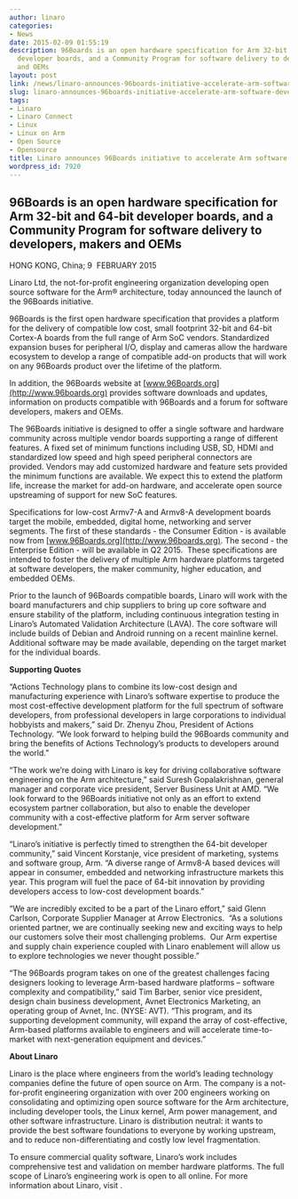 ```yaml
---
author: linaro
categories:
- News
date: 2015-02-09 01:55:19
description: 96Boards is an open hardware specification for Arm 32-bit and 64-bit
  developer boards, and a Community Program for software delivery to developers, makers
  and OEMs
layout: post
link: /news/linaro-announces-96boards-initiative-accelerate-arm-software-development/
slug: linaro-announces-96boards-initiative-accelerate-arm-software-development
tags:
- Linaro
- Linaro Connect
- Linux
- Linux on Arm
- Open Source
- Opensource
title: Linaro announces 96Boards initiative to accelerate Arm software development
wordpress_id: 7920
---
```


## 96Boards is an open hardware specification for Arm 32-bit and 64-bit developer boards, and a Community Program for software delivery to developers, makers and OEMs

HONG KONG, China; 9  FEBRUARY 2015

Linaro Ltd, the not-for-profit engineering organization developing open source software for the Arm® architecture, today announced the launch of the 96Boards initiative.

96Boards is the first open hardware specification that provides a platform for the delivery of compatible low cost, small footprint 32-bit and 64-bit Cortex-A boards from the full range of Arm SoC vendors. Standardized expansion buses for peripheral I/O, display and cameras allow the hardware ecosystem to develop a range of compatible add-on products that will work on any 96Boards product over the lifetime of the platform.

In addition, the 96Boards website at [www.96Boards.org](http://www.96boards.org) provides software downloads and updates, information on products compatible with 96Boards and a forum for software developers, makers and OEMs.

The 96Boards initiative is designed to offer a single software and hardware community across multiple vendor boards supporting a range of different features. A fixed set of minimum functions including USB, SD, HDMI and standardized low speed and high speed peripheral connectors are provided. Vendors may add customized hardware and feature sets provided the minimum functions are available. We expect this to extend the platform life, increase the market for add-on hardware, and accelerate open source upstreaming of support for new SoC features.

Specifications for low-cost Armv7-A and Armv8-A development boards target the mobile, embedded, digital home, networking and server segments. The first of these standards - the Consumer Edition - is available now from [www.96Boards.org](http://www.96boards.org). The second - the Enterprise Edition - will be available in Q2 2015.  These specifications are intended to foster the delivery of multiple Arm hardware platforms targeted at software developers, the maker community, higher education, and embedded OEMs.

Prior to the launch of 96Boards compatible boards, Linaro will work with the board manufacturers and chip suppliers to bring up core software and ensure stability of the platform, including continuous integration testing in Linaro’s Automated Validation Architecture (LAVA). The core software will include builds of Debian and Android running on a recent mainline kernel. Additional software may be made available, depending on the target market for the individual boards.

**Supporting Quotes**

“Actions Technology plans to combine its low-cost design and manufacturing experience with Linaro’s software expertise to produce the most cost-effective development platform for the full spectrum of software developers, from professional developers in large corporations to individual hobbyists and makers,” said Dr. Zhenyu Zhou, President of Actions Technology. “We look forward to helping build the 96Boards community and bring the benefits of Actions Technology’s products to developers around the world.”

“The work we’re doing with Linaro is key for driving collaborative software engineering on the Arm architecture,” said Suresh Gopalakrishnan, general manager and corporate vice president, Server Business Unit at AMD. “We look forward to the 96Boards initiative not only as an effort to extend ecosystem partner collaboration, but also to enable the developer community with a cost-effective platform for Arm server software development.”

“Linaro’s initiative is perfectly timed to strengthen the 64-bit developer community,” said Vincent Korstanje, vice president of marketing, systems and software group, Arm. “A diverse range of Armv8-A based devices will appear in consumer, embedded and networking infrastructure markets this year. This program will fuel the pace of 64-bit innovation by providing developers access to low-cost development boards.”

“We are incredibly excited to be a part of the Linaro effort,” said Glenn Carlson, Corporate Supplier Manager at Arrow Electronics.  “As a solutions oriented partner, we are continually seeking new and exciting ways to help our customers solve their most challenging problems.  Our Arm expertise and supply chain experience coupled with Linaro enablement will allow us to explore technologies we never thought possible.”

“The 96Boards program takes on one of the greatest challenges facing designers looking to leverage Arm-based hardware platforms – software complexity and compatibility,” said Tim Barber, senior vice president, design chain business development, Avnet Electronics Marketing, an operating group of Avnet, Inc. (NYSE: AVT). “This program, and its supporting development community, will expand the array of cost-effective, Arm-based platforms available to engineers and will accelerate time-to-market with next-generation equipment and devices.”

**About Linaro**

Linaro is the place where engineers from the world’s leading technology companies define the future of open source on Arm. The company is a not-for-profit engineering organization with over 200 engineers working on consolidating and optimizing open source software for the Arm architecture, including developer tools, the Linux kernel, Arm power management, and other software infrastructure. Linaro is distribution neutral: it wants to provide the best software foundations to everyone by working upstream, and to reduce non-differentiating and costly low level fragmentation.

To ensure commercial quality software, Linaro’s work includes comprehensive test and validation on member hardware platforms. The full scope of Linaro’s engineering work is open to all online. For more information about Linaro, visit []().
